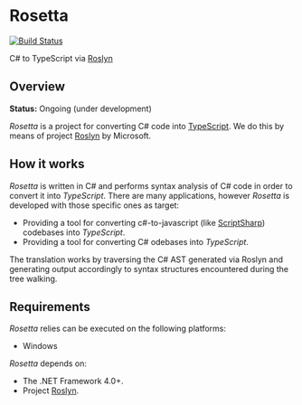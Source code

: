 # Rosetta

[![Build Status](http://antino-enlad.cloudapp.net:8080/job/Rosetta/badge/icon)](http://antino-enlad.cloudapp.net:8080/job/Rosetta/)

C# to TypeScript via [Roslyn](https://github.com/dotnet/roslyn)

## Overview
**Status:** Ongoing (under development)

_Rosetta_ is a project for converting C# code into [TypeScript](http://www.typescriptlang.org/). We do this by means of project [Roslyn](https://github.com/dotnet/roslyn) by Microsoft.

## How it works
_Rosetta_ is written in C# and performs syntax analysis of C# code in order to convert it into _TypeScript_. There are many applications, however _Rosetta_ is developed with those specific ones as target:

- Providing a tool for converting c#-to-javascript (like [ScriptSharp](https://github.com/nikhilk/scriptsharp)) codebases into _TypeScript_.
- Providing a tool for converting C# odebases into _TypeScript_.

The translation works by traversing the C# AST generated via Roslyn and generating output accordingly to syntax structures encountered during the tree walking.

## Requirements
_Rosetta_ relies can be executed on the following platforms:

- Windows

_Rosetta_ depends on:

- The .NET Framework 4.0+.
- Project [Roslyn](https://github.com/dotnet/roslyn).
